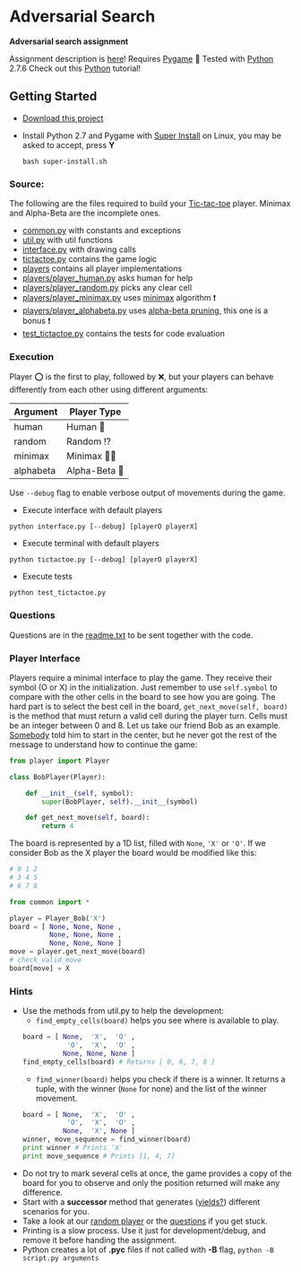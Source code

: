 # Adversarial Search
**Adversarial search assignment**

Assignment description is [here](ai-t1b.pdf)!
Requires [Pygame](http://www.pygame.org/news.html) :snake:
Tested with [Python](https://www.python.org/) 2.7.6
Check out this [Python](http://learnpython.org/) tutorial!

## Getting Started
- [Download this project](https://github.com/pucrs-ai-cs/adversarial-search/archive/master.zip)
- Install Python 2.7 and Pygame with [Super Install](super-install.sh) on Linux, you may be asked to accept, press **Y**

    ```
    bash super-install.sh
    ```

### Source:
The following are the files required to build your [Tic-tac-toe](http://en.wikipedia.org/wiki/Tic-tac-toe) player. Minimax and Alpha-Beta are the incomplete ones.

- [common.py](common.py) with constants and exceptions
- [util.py](util.py) with util functions
- [interface.py](interface.py) with drawing calls
- [tictactoe.py](tictactoe.py) contains the game logic
- [players](players) contains all player implementations
- [players/player_human.py](players/player_human.py) asks human for help
- [players/player_random.py](players/player_random.py) picks any clear cell
- [players/player_minimax.py](players/player_minimax.py) uses [minimax](http://en.wikipedia.org/wiki/Minimax) algorithm :exclamation:
- [players/player_alphabeta.py](players/player_alphabeta.py) uses [alpha-beta pruning](http://en.wikipedia.org/wiki/Alpha%E2%80%93beta_pruning), this one is a bonus :exclamation:
- [test_tictactoe.py](test_tictactoe.py) contains the tests for code evaluation

### Execution

Player :o: is the first to play, followed by :x:, but your players can behave differently from each other using different arguments:

| Argument  | Player Type |
| --------- | ------------- |
| human     | Human :restroom:  |
| random    | Random :interrobang: |
| minimax   | Minimax :arrow_down_small::arrow_up_small: |
| alphabeta | Alpha-Beta :rocket: |

Use ```--debug``` flag to enable verbose output of movements during the game.

- Execute interface with default players
```
python interface.py [--debug] [playerO playerX]
```
- Execute terminal with default players
```
python tictactoe.py [--debug] [playerO playerX]
```
- Execute tests
```
python test_tictactoe.py
```

### Questions

Questions are in the [readme.txt](readme.txt) to be sent together with the code.

### Player Interface

Players require a minimal interface to play the game. They receive their symbol (O or X) in the initialization. Just remember to use ```self.symbol``` to compare with the other cells in the board to see how you are going. The hard part is to select the best cell in the board, ```get_next_move(self, board)``` is the method that must return a valid cell during the player turn. Cells must be an integer between 0 and 8. Let us take our friend Bob as an example. [Somebody](http://en.wikipedia.org/wiki/Alice_and_Bob) told him to start in the center, but he never got the rest of the message to understand how to continue the game:

```Python
from player import Player

class BobPlayer(Player):

    def __init__(self, symbol):
        super(BobPlayer, self).__init__(symbol)

    def get_next_move(self, board):
        return 4
```

The board is represented by a 1D list, filled with ```None```, ```'X'``` or ```'O'```. If we consider Bob as the X player the board would be modified like this:

```Python
# 0 1 2
# 3 4 5
# 6 7 8

from common import *

player = Player_Bob('X')
board = [ None, None, None ,
          None, None, None ,
          None, None, None ]
move = player.get_next_move(board)
# check_valid_move
board[move] = X
```

### Hints

- Use the methods from util.py to help the development:
    - ```find_empty_cells(board)``` helps you see where is available to play.
    ```python
    board = [ None,  'X',  'O' ,
               'O',  'X',  'O' ,
              None, None, None ]
    find_empty_cells(board) # Returns [ 0, 6, 7, 8 ]
    ```
    - ```find_winner(board)``` helps you check if there is a winner. It returns a tuple, with the winner (```None``` for none) and the list of the winner movement.
    ```python
    board = [ None,  'X',  'O' ,
               'O',  'X',  'O' ,
              None,  'X', None ]
    winner, move_sequence = find_winner(board)
    print winner # Prints 'X'
    print move_sequence # Prints [1, 4, 7]
    ```
- Do not try to mark several cells at once, the game provides a copy of the board for you to observe and only the position returned will make any difference.
- Start with a **successor** method that generates ([yields?](http://stackoverflow.com/questions/231767/what-does-the-yield-keyword-do-in-python)) different scenarios for you.
- Take a look at our [random player](players/player_random.py) or the [questions](readme.txt) if you get stuck.
- Printing is a slow process. Use it just for development/debug, and remove it before handing the assignment.
- Python creates a lot of **.pyc** files if not called with **-B** flag, ```python -B script.py arguments```

